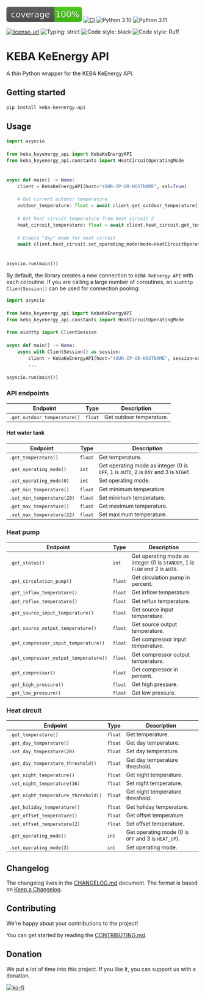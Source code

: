 ![coverage-badge](https://raw.githubusercontent.com/superbox-dev/KEBA-KeEnergy-API/main/coverage.svg)
[![CI](https://github.com/superbox-dev/KEBA-KeEnergy-API/actions/workflows/ci.yml/badge.svg?branch=main)](https://github.com/superbox-dev/KEBA-KeEnergy-API/actions/workflows/ci.yml)
![Python 3.10](https://img.shields.io/badge/python-3.10-blue.svg)
![Python 3.11](https://img.shields.io/badge/python-3.11-blue.svg)

[![license-url](https://img.shields.io/badge/license-Apache%202-yellowgreen)](https://opensource.org/license/apache-2-0/)
![Typing: strict](https://img.shields.io/badge/typing-strict-green.svg)
![Code style: black](https://img.shields.io/badge/code%20style-black-black)
![Code style: Ruff](https://img.shields.io/endpoint?url=https://raw.githubusercontent.com/charliermarsh/ruff/main/assets/badge/v1.json)

# KEBA KeEnergy API

A thin Python wrapper for the KEBA KeEnergy API.

## Getting started

```bash
pip install keba-keenergy-api
```

## Usage

```python
import asyncio

from keba_keyenergy_api import KebaKeEnergyAPI
from keba_keyenergy_api.constants import HeatCircuitOperatingMode


async def main() -> None:
    client = KebaKeEnergyAPI(host="YOUR-IP-OR-HOSTNAME", ssl=True)

    # Get current outdoor temperature
    outdoor_temperature: float = await client.get_outdoor_temperature()

    # Get heat circuit temperature from heat circuit 2
    heat_circuit_temperature: float = await client.heat_circuit.get_temperature(position=2)

    # Enable "day" mode for heat circuit
    await client.heat_circuit.set_operating_mode(mode=HeatCircuitOperatingMode.DAY)


asyncio.run(main())
```

By default, the library creates a new connection to `KEBA KeEnergy API` with each coroutine. If you are calling a large number of coroutines, an `aiohttp ClientSession()` can be used for connection pooling:


```python
import asyncio

from keba_keyenergy_api import KebaKeEnergyAPI
from keba_keyenergy_api.constants import HeatCircuitOperatingMode

from aiohttp import ClientSession

async def main() -> None:
    async with ClientSession() as session:
        client = KebaKeEnergyAPI(host="YOUR-IP-OR-HOSTNAME", session=session, ssl=True)
        ...

asyncio.run(main())
```


### API endpoints


| Endpoint                     | Type    | Description              |
|------------------------------|---------|--------------------------|
| `.get_outdoor_temperature()` | `float` | Get outdoor temperature. |


#### Hot water tank

| Endpoint                   | Type    | Description                                                                          |
|----------------------------|---------|--------------------------------------------------------------------------------------|
| `.get_temperature()`       | `float` | Get temperature.                                                                     |
| `.get_operating_mode()`    | `int`   | Get operating mode as integer (0 is `OFF`, 1 is `AUTO`, 2 is `DAY` and 3 is `NIGHT`. |
| `.set_operating_mode(0)`   | `int`   | Set operating mode.                                                                  |
| `.get_min_temperature()`   | `float` | Get minimum temperature.                                                             |
| `.set_min_temperature(20)` | `float` | Set minimum temperature.                                                             |
| `.get_max_temperature()`   | `float` | Get maximum temperature.                                                             |
| `.set_max_temperature(22)` | `float` | Set maximum temperature.                                                             |

### Heat pump

| Endpoint                               | Type     | Description                                                                 |
|----------------------------------------|----------|-----------------------------------------------------------------------------|
| `.get_status()`                        | `int`    | Get operating mode as integer (0 is `STANDBY`, 1 is `FLOW` and 2 is `AUTO`. |
| `.get_circulation_pump()`              | `float`  | Get circulation pump in percent.                                            |
| `.get_inflow_temperature()`            | `float`  | Get inflow temperature.                                                     |
| `.get_reflux_temperature()`            | `float`  | Get reflux temperature.                                                     |
| `.get_source_input_temperature()`      | `float`  | Get source input temperature.                                               |
| `.get_source_output_temperature()`     | `float`  | Get source output temperature.                                              |
| `.get_compressor_input_temperature()`  | `float`  | Get compressor input temperature.                                           |
| `.get_compressor_output_temperature()` | `float`  | Get compressor output temperature.                                          |
| `.get_compressor()`                    | `float`  | Get compressor in percent.                                                  |
| `.get_high_pressure()`                 | `float`  | Get high pressure.                                                          |
| `.get_low_pressure()`                  | `float`  | Get low pressure.                                                           |

### Heat circuit

| Endpoint                             | Type    | Description                                         |
|--------------------------------------|---------|-----------------------------------------------------|
| `.get_temperature()`                 | `float` | Get temperature.                                    |
| `.get_day_temperature()`             | `float` | Get day temperature.                                |
| `.set_day_temperature(20)`           | `float` | Set day temperature.                                |
| `.get_day_temperature_threshold()`   | `float` | Get day temperature threshold.                      |
| `.get_night_temperature()`           | `float` | Get night temperature.                              |
| `.set_night_temperature(16)`         | `float` | Set night temperature.                              |
| `.get_night_temperature_threshold()` | `float` | Get night temperature threshold.                    |
| `.get_holiday_temperature()`         | `float` | Get holiday temperature.                            |
| `.get_offset_temperature()`          | `float` | Get offset temperature.                             |
| `.set_offset_temperature(2)`         | `float` | Set offset temperature.                             |
| `.get_operating_mode()`              | `int`   | Get operating mode (0 is `OFF` and 3 is `HEAT_UP`). |
| `.set_operating_mode(3)`             | `int`   | Set operating mode.                                 |

## Changelog

The changelog lives in the [CHANGELOG.md](CHANGELOG.md) document. The format is based on [Keep a Changelog](https://keepachangelog.com/en/1.0.0/).

## Contributing

We're happy about your contributions to the project!

You can get started by reading the [CONTRIBUTING.md](CONTRIBUTING.md).

## Donation

We put a lot of time into this project. If you like it, you can support us with a donation.

[![ko-fi](https://ko-fi.com/img/githubbutton_sm.svg)](https://ko-fi.com/F2F0KXO6D)